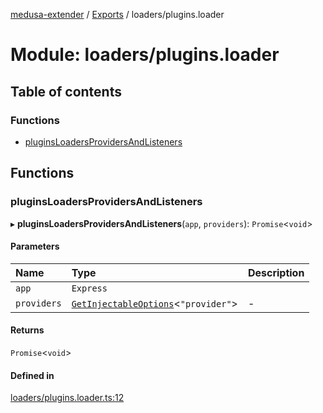 [medusa-extender](../README.md) / [Exports](../modules.md) / loaders/plugins.loader

# Module: loaders/plugins.loader

## Table of contents

### Functions

- [pluginsLoadersProvidersAndListeners](loaders_plugins_loader.md#pluginsloadersprovidersandlisteners)

## Functions

### pluginsLoadersProvidersAndListeners

▸ **pluginsLoadersProvidersAndListeners**(`app`, `providers`): `Promise`<`void`\>

#### Parameters

| Name | Type | Description |
| :------ | :------ | :------ |
| `app` | `Express` |  |
| `providers` | [`GetInjectableOptions`](core_types.md#getinjectableoptions)<``"provider"``\> | - |

#### Returns

`Promise`<`void`\>

#### Defined in

[loaders/plugins.loader.ts:12](https://github.com/adrien2p/medusa-extender/blob/12c4270/src/loaders/plugins.loader.ts#L12)
